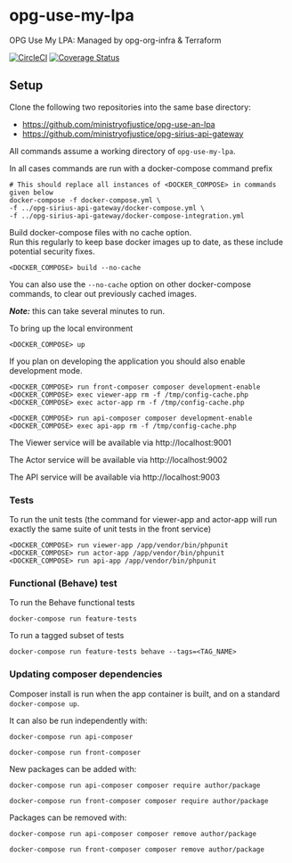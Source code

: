 # opg-use-my-lpa

OPG Use My LPA: Managed by opg-org-infra &amp; Terraform

[![CircleCI](https://circleci.com/gh/ministryofjustice/opg-use-an-lpa.svg?style=svg)](https://circleci.com/gh/ministryofjustice/opg-use-an-lpa)
[![Coverage Status](https://coveralls.io/repos/github/ministryofjustice/opg-use-an-lpa/badge.svg?branch=master)](https://coveralls.io/github/ministryofjustice/opg-use-an-lpa?branch=master)

## Setup

Clone the following two repositories into the same base directory:

- https://github.com/ministryofjustice/opg-use-an-lpa
- https://github.com/ministryofjustice/opg-sirius-api-gateway

All commands assume a working directory of `opg-use-my-lpa`.

In all cases commands are run with a docker-compose command prefix

```shell
# This should replace all instances of <DOCKER_COMPOSE> in commands given below
docker-compose -f docker-compose.yml \
-f ../opg-sirius-api-gateway/docker-compose.yml \
-f ../opg-sirius-api-gateway/docker-compose-integration.yml
```

Build docker-compose files with no cache option.  
Run this regularly to keep base docker images up to date, 
as these include potential security fixes.

```shell
<DOCKER_COMPOSE> build --no-cache
```

You can also use the `--no-cache` option on other docker-compose commands,
to clear out previously cached images.  

***Note:*** this can take several minutes to run.  

To bring up the local environment

```shell
<DOCKER_COMPOSE> up
```

If you plan on developing the application you should also enable development mode.

```shell
<DOCKER_COMPOSE> run front-composer composer development-enable
<DOCKER_COMPOSE> exec viewer-app rm -f /tmp/config-cache.php
<DOCKER_COMPOSE> exec actor-app rm -f /tmp/config-cache.php

<DOCKER_COMPOSE> run api-composer composer development-enable
<DOCKER_COMPOSE> exec api-app rm -f /tmp/config-cache.php
```

The Viewer service will be available via http://localhost:9001

The Actor service will be available via http://localhost:9002

The API service will be available via http://localhost:9003

### Tests

To run the unit tests (the command for viewer-app and actor-app will run exactly the same suite of unit tests in the front service)

```shell
<DOCKER_COMPOSE> run viewer-app /app/vendor/bin/phpunit
<DOCKER_COMPOSE> run actor-app /app/vendor/bin/phpunit
<DOCKER_COMPOSE> run api-app /app/vendor/bin/phpunit
```

### Functional (Behave) test

To run the Behave functional tests

```shell
docker-compose run feature-tests
```

To run a tagged subset of tests

```shell
docker-compose run feature-tests behave --tags=<TAG_NAME>
```

### Updating composer dependencies

Composer install is run when the app container is built, and on a standard `docker-compose up`.

It can also be run independently with:

```shell
docker-compose run api-composer

docker-compose run front-composer
```

New packages can be added with:

```shell
docker-compose run api-composer composer require author/package

docker-compose run front-composer composer require author/package
```

Packages can be removed with:

```shell
docker-compose run api-composer composer remove author/package

docker-compose run front-composer composer remove author/package
```
